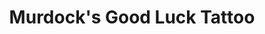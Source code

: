 ---
title: "Murdock's Good Luck Tattoo"
url: /sallynoggin/murdocks-good-luck-tattoo/
shop: tattoo
---